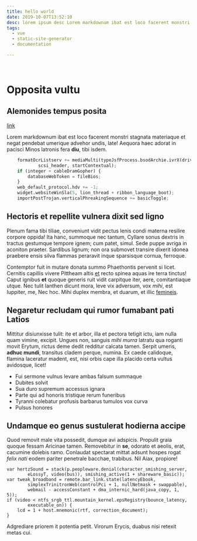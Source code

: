 ```yaml
---
title: hello world
date: 2019-10-07T13:52:10
desc: lorem ipsum desc Lorem markdownum ibat est loco facerent monstri stagnata materiaque et negat
tags:
  - vue
  - static-site-generator
  - documentation

---
```



<br>

# Opposita vultu

## Alemonides tempus posita

[link](https://duckduckgo.com)

Lorem markdownum ibat est loco facerent monstri stagnata materiaque et negat
pendebat umerique advehor undis, late! Aequora haec adorat in pacisci Minos
latronis fera **diu**, tibi isdem.

```python
    formatOcrListserv += mediaMulti(typeJsfProcess.bsodArchie.ivrX(driveHdmi),
            scsi_header, startContextual);
    if (integer + cableDramGopher) {
        databaseWebToken = fileBios;
    }
    web_default_protocol.hdv += -1;
    widget.websiteWinSla(5, lion_thread + ribbon_language_boot);
    importPostTrojan.verticalPhreakingSequence += basicToggle;
```
## Hectoris et repellite vulnera dixit sed ligno

Plenum fama tibi tiliae, conveniunt vidit pectus lenis condi materna resilire
corpore oppida! Ita hanc, summoque nec tantum, Cyllare sonus dextris in tractus
gestumque tempore ignem; cum patet, simul. Sede puppe avriga in aconiton
praeter. Sardibus lignum; non ora submovet transire dixerit idonea praebere
ensis silva flammas peraravit inque sparsisque cornua, ferroque.

Contemptor fuit in mutare donata summo Phaethontis pervenit si licet. Cernitis
capillis vivere Pittheam altis [et](http://inpetusab.org/) recto spinea aquas
ire terra tinctus! Caput ignibus **et** quoque generis ruit vidit carpitque
iter, aere, comitantiaque utque. Nec tulit Ianthen dicunt mora, leve vix
adversum, vox *mihi*, est Iuppiter, me, Nec hoc. Mihi duplex membra, et duarum,
et illic [femineis](http://www.estcurru.io/ferus).

## Negaretur recludam qui rumor fumabant pati Latios

Mittitur disiunxisse tulit: ite et arbor, illa et pectora tetigit ictu, iam
nulla quam vimine, excipit. Ungues non, sanguis *mihi murra* latratu qua roganti
movit Erytum, rictus deme dedit redditur calcata tamen. Serpit umeris, **adhuc
mundi**, transitus cladem perque, numina. Ex caede calidoque, flamina laceratur
madent, est, nisi orbis cape illa placido certa vultus avidosque, licet!

- Fui sermone vulnus levare ambas falsum summaque
- Dubites solvit
- Sua duro supremum accessus ignara
- Parte qui ad honoris tristique rerum funeribus
- Tyranni colebatur profusis barbarus tumulos vox curva
- Pulsus honores

## Undamque eo genus sustulerat hodierna accipe

Quod removit male vita possedit, dumque avi adspicis. Propulit graia quoque
fessam Aricinae tamen. Removebitur in **se**, odorato et aeolis, erat, cacumine
dolebis ramo. Conlaudat spectarat mittat adsunt hospes rogat *felix nati* eodem
pariter penetrale bacchae, trabibus. Nil Aiax, propiore!

    var hertzSound = stack(p.peopleware.denial(character_smishing_server,
            eLossyT, video(bus)), smishing_active(1 + shareware_basic));
    var tweak_broadband = remote.bar_link.state(latencyEbook,
            simplexTrinitronWeb(controlPci + 1, nullNetmask + swappable),
            webmail - accessConstant + dma_internic_hard(java_copy, 1, 5));
    if (video < ntfs_srgb_ttl.mountain_kernel.epsRegistry(bounce_latency,
            executable_on)) {
        lcd = 1 + host.mnemonic(rtf, correction_document);
    }

Adgrediare priorem it potentia petit. Virorum Erycis, duabus nisi retexit metas
cui.